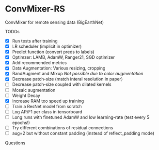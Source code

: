 # ConvMixer-RS
ConvMixer for remote sensing data (BigEarthNet)


TODOs
- [x] Run tests after training
- [x] LR scheduler (implicit in optimizer)
- [x] Predict function (convert preds to labels)
- [x] Optimzer: LAMB, AdamW, Ranger21, SGD optimizer
- [x] Add recommended metrics
- [x] Data Augmentation: Various resizing, cropping
- [x] RandAugment and Mixup _Not possible due to color augmentation_ 
- [x] Decrease patch-size (match interal resolution in paper)
- [ ] Decrease patch-size coupled with dilated kernels
- [ ] Mosaic augmentation
- [ ] Weight Decay
- [x] Increase RAM too speed up training
- [ ] Train a ResNet model from scratch
- [ ] Log AP/F1 per class in tensorboard
- [ ] Long runs with finetuned AdamW and low learning-rate (test every 5 epochs!)
- [ ] Try different combinations of residual connections
- [ ] aug=2 but without constant padding (instead of reflect_padding mode)

Questions